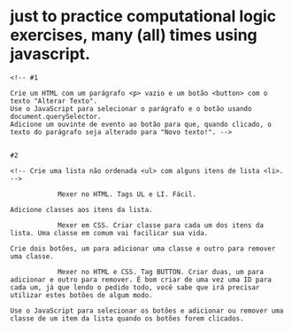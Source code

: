 # just to practice computational logic exercises, many (all) times using javascript.

    <!-- #1 
    
    Crie um HTML com um parágrafo <p> vazio e um botão <button> com o texto "Alterar Texto".
    Use o JavaScript para selecionar o parágrafo e o botão usando document.querySelector.
    Adicione um ouvinte de evento ao botão para que, quando clicado, o texto do parágrafo seja alterado para "Novo texto!". -->


    #2
    
    <!-- Crie uma lista não ordenada <ul> com alguns itens de lista <li>. -->
     
                Mexer no HTML. Tags UL e LI. Fácil. 

    Adicione classes aos itens da lista.

                Mexer em CSS. Criar classe para cada um dos itens da lista. Uma classe em comum vai facilicar sua vida. 

    Crie dois botões, um para adicionar uma classe e outro para remover uma classe.

                Mexer no HTML e CSS. Tag BUTTON. Criar duas, um para adicionar e outro para remover. É bom criar de uma vez uma ID para cada um, já que lendo o pedido todo, você sabe que irá precisar utilizar estes botões de algum modo. 

    Use o JavaScript para selecionar os botões e adicionar ou remover uma classe de um item da lista quando os botões forem clicados.